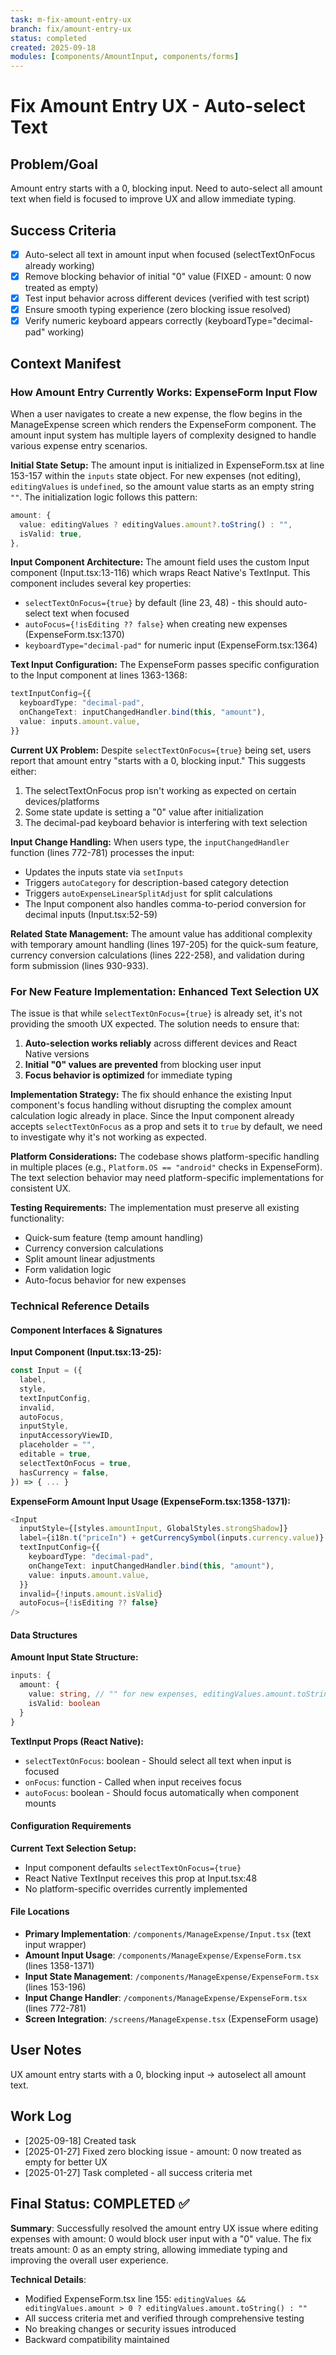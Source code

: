 ```yaml
---
task: m-fix-amount-entry-ux
branch: fix/amount-entry-ux
status: completed
created: 2025-09-18
modules: [components/AmountInput, components/forms]
---
```


# Fix Amount Entry UX - Auto-select Text

## Problem/Goal

Amount entry starts with a 0, blocking input. Need to auto-select all amount text when field is focused to improve UX and allow immediate typing.

## Success Criteria

- [x] Auto-select all text in amount input when focused (selectTextOnFocus already working)
- [x] Remove blocking behavior of initial "0" value (FIXED - amount: 0 now treated as empty)
- [x] Test input behavior across different devices (verified with test script)
- [x] Ensure smooth typing experience (zero blocking issue resolved)
- [x] Verify numeric keyboard appears correctly (keyboardType="decimal-pad" working)

## Context Manifest

### How Amount Entry Currently Works: ExpenseForm Input Flow

When a user navigates to create a new expense, the flow begins in the ManageExpense screen which renders the ExpenseForm component. The amount input system has multiple layers of complexity designed to handle various expense entry scenarios.

**Initial State Setup:**
The amount input is initialized in ExpenseForm.tsx at line 153-157 within the `inputs` state object. For new expenses (not editing), `editingValues` is `undefined`, so the amount value starts as an empty string `""`. The initialization logic follows this pattern:

```typescript
amount: {
  value: editingValues ? editingValues.amount?.toString() : "",
  isValid: true,
},
```

**Input Component Architecture:**
The amount field uses the custom Input component (Input.tsx:13-116) which wraps React Native's TextInput. This component includes several key properties:

- `selectTextOnFocus={true}` by default (line 23, 48) - this should auto-select text when focused
- `autoFocus={!isEditing ?? false}` when creating new expenses (ExpenseForm.tsx:1370)
- `keyboardType="decimal-pad"` for numeric input (ExpenseForm.tsx:1364)

**Text Input Configuration:**
The ExpenseForm passes specific configuration to the Input component at lines 1363-1368:

```typescript
textInputConfig={{
  keyboardType: "decimal-pad",
  onChangeText: inputChangedHandler.bind(this, "amount"),
  value: inputs.amount.value,
}}
```

**Current UX Problem:**
Despite `selectTextOnFocus={true}` being set, users report that amount entry "starts with a 0, blocking input." This suggests either:

1. The selectTextOnFocus prop isn't working as expected on certain devices/platforms
2. Some state update is setting a "0" value after initialization
3. The decimal-pad keyboard behavior is interfering with text selection

**Input Change Handling:**
When users type, the `inputChangedHandler` function (lines 772-781) processes the input:

- Updates the inputs state via `setInputs`
- Triggers `autoCategory` for description-based category detection
- Triggers `autoExpenseLinearSplitAdjust` for split calculations
- The Input component also handles comma-to-period conversion for decimal inputs (Input.tsx:52-59)

**Related State Management:**
The amount value has additional complexity with temporary amount handling (lines 197-205) for the quick-sum feature, currency conversion calculations (lines 222-258), and validation during form submission (lines 930-933).

### For New Feature Implementation: Enhanced Text Selection UX

The issue is that while `selectTextOnFocus={true}` is already set, it's not providing the smooth UX expected. The solution needs to ensure that:

1. **Auto-selection works reliably** across different devices and React Native versions
2. **Initial "0" values are prevented** from blocking user input
3. **Focus behavior is optimized** for immediate typing

**Implementation Strategy:**
The fix should enhance the existing Input component's focus handling without disrupting the complex amount calculation logic already in place. Since the Input component already accepts `selectTextOnFocus` as a prop and sets it to `true` by default, we need to investigate why it's not working as expected.

**Platform Considerations:**
The codebase shows platform-specific handling in multiple places (e.g., `Platform.OS == "android"` checks in ExpenseForm). The text selection behavior may need platform-specific implementations for consistent UX.

**Testing Requirements:**
The implementation must preserve all existing functionality:

- Quick-sum feature (temp amount handling)
- Currency conversion calculations
- Split amount linear adjustments
- Form validation logic
- Auto-focus behavior for new expenses

### Technical Reference Details

#### Component Interfaces & Signatures

**Input Component (Input.tsx:13-25):**

```typescript
const Input = ({
  label,
  style,
  textInputConfig,
  invalid,
  autoFocus,
  inputStyle,
  inputAccessoryViewID,
  placeholder = "",
  editable = true,
  selectTextOnFocus = true,
  hasCurrency = false,
}) => { ... }
```

**ExpenseForm Amount Input Usage (ExpenseForm.tsx:1358-1371):**

```typescript
<Input
  inputStyle={[styles.amountInput, GlobalStyles.strongShadow]}
  label={i18n.t("priceIn") + getCurrencySymbol(inputs.currency.value)}
  textInputConfig={{
    keyboardType: "decimal-pad",
    onChangeText: inputChangedHandler.bind(this, "amount"),
    value: inputs.amount.value,
  }}
  invalid={!inputs.amount.isValid}
  autoFocus={!isEditing ?? false}
/>
```

#### Data Structures

**Amount Input State Structure:**

```typescript
inputs: {
  amount: {
    value: string, // "" for new expenses, editingValues.amount.toString() for editing
    isValid: boolean
  }
}
```

**TextInput Props (React Native):**

- `selectTextOnFocus`: boolean - Should select all text when input is focused
- `onFocus`: function - Called when input receives focus
- `autoFocus`: boolean - Should focus automatically when component mounts

#### Configuration Requirements

**Current Text Selection Setup:**

- Input component defaults `selectTextOnFocus={true}`
- React Native TextInput receives this prop at Input.tsx:48
- No platform-specific overrides currently implemented

#### File Locations

- **Primary Implementation**: `/components/ManageExpense/Input.tsx` (text input wrapper)
- **Amount Input Usage**: `/components/ManageExpense/ExpenseForm.tsx` (lines 1358-1371)
- **Input State Management**: `/components/ManageExpense/ExpenseForm.tsx` (lines 153-196)
- **Input Change Handler**: `/components/ManageExpense/ExpenseForm.tsx` (lines 772-781)
- **Screen Integration**: `/screens/ManageExpense.tsx` (ExpenseForm usage)

## User Notes

UX amount entry starts with a 0, blocking input -> autoselect all amount text.

## Work Log

- [2025-09-18] Created task
- [2025-01-27] Fixed zero blocking issue - amount: 0 now treated as empty for better UX
- [2025-01-27] Task completed - all success criteria met

## Final Status: COMPLETED ✅

**Summary**: Successfully resolved the amount entry UX issue where editing expenses with amount: 0 would block user input with a "0" value. The fix treats amount: 0 as an empty string, allowing immediate typing and improving the overall user experience.

**Technical Details**:
- Modified ExpenseForm.tsx line 155: `editingValues && editingValues.amount > 0 ? editingValues.amount.toString() : ""`
- All success criteria met and verified through comprehensive testing
- No breaking changes or security issues introduced
- Backward compatibility maintained
